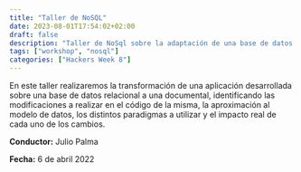 ```yaml
---
title: "Taller de NoSQL"
date: 2023-08-01T17:54:02+02:00
draft: false
description: "Taller de NoSql sobre la adaptación de una base de datos sql a no relacional"
tags: ["workshop", "nosql"]
categories: ["Hackers Week 8"]
---
```


En este taller realizaremos la transformación de una aplicación desarrollada sobre una base de datos relacional a una documental, identificando las modificaciones a realizar en el código de la misma, la aproximación al modelo de datos, los distintos paradigmas a utilizar y el impacto real de cada uno de los cambios.

**Conductor:** Julio Palma

**Fecha:** 6 de abril 2022